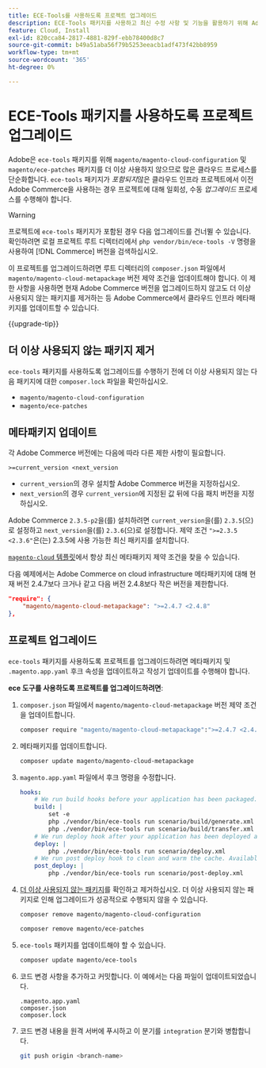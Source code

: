 ```yaml
---
title: ECE-Tools를 사용하도록 프로젝트 업그레이드
description: ECE-Tools 패키지를 사용하고 최신 수정 사항 및 기능을 활용하기 위해 Adobe Commerce on cloud infrastructure 프로젝트를 업그레이드하는 방법에 대해 알아봅니다.
feature: Cloud, Install
exl-id: 820cca84-2817-4881-829f-ebb78400d8c7
source-git-commit: b49a51aba56f79b5253eeacb1adf473f42bb8959
workflow-type: tm+mt
source-wordcount: '365'
ht-degree: 0%

---
```


# ECE-Tools 패키지를 사용하도록 프로젝트 업그레이드

Adobe은 `ece-tools` 패키지를 위해 `magento/magento-cloud-configuration` 및 `magento/ece-patches` 패키지를 더 이상 사용하지 않으므로 많은 클라우드 프로세스를 단순화합니다. `ece-tools` 패키지가 _포함되지_&#x200B;않은 클라우드 인프라 프로젝트에서 이전 Adobe Commerce을 사용하는 경우 프로젝트에 대해 일회성, 수동 _업그레이드_ 프로세스를 수행해야 합니다.

>[!WARNING]
>
>프로젝트에 `ece-tools` 패키지가 포함된 경우 다음 업그레이드를 건너뛸 수 있습니다. 확인하려면 로컬 프로젝트 루트 디렉터리에서 `php vendor/bin/ece-tools -V` 명령을 사용하여 [!DNL Commerce] 버전을 검색하십시오.

이 프로젝트를 업그레이드하려면 루트 디렉터리의 `composer.json` 파일에서 `magento/magento-cloud-metapackage` 버전 제약 조건을 업데이트해야 합니다. 이 제한 사항을 사용하면 현재 Adobe Commerce 버전을 업그레이드하지 않고도 더 이상 사용되지 않는 패키지를 제거하는 등 Adobe Commerce에서 클라우드 인프라 메타패키지를 업데이트할 수 있습니다.

{{upgrade-tip}}

## 더 이상 사용되지 않는 패키지 제거

`ece-tools` 패키지를 사용하도록 업그레이드를 수행하기 전에 더 이상 사용되지 않는 다음 패키지에 대한 `composer.lock` 파일을 확인하십시오.

- `magento/magento-cloud-configuration`
- `magento/ece-patches`

## 메타패키지 업데이트

각 Adobe Commerce 버전에는 다음에 따라 다른 제한 사항이 필요합니다.

```
>=current_version <next_version
```

- `current_version`의 경우 설치할 Adobe Commerce 버전을 지정하십시오.
- `next_version`의 경우 `current_version`에 지정된 값 뒤에 다음 패치 버전을 지정하십시오.

Adobe Commerce `2.3.5-p2`을(를) 설치하려면 `current_version`을(를) `2.3.5`(으)로 설정하고 `next_version`을(를) `2.3.6`(으)로 설정합니다. 제약 조건 `">=2.3.5 <2.3.6"`은(는) 2.3.5에 사용 가능한 최신 패키지를 설치합니다.

[`magento-cloud` 템플릿](https://github.com/magento/magento-cloud/blob/master/composer.json)에서 항상 최신 메타패키지 제약 조건을 찾을 수 있습니다.

다음 예제에서는 Adobe Commerce on cloud infrastructure 메타패키지에 대해 현재 버전 2.4.7보다 크거나 같고 다음 버전 2.4.8보다 작은 버전을 제한합니다.

```json
"require": {
    "magento/magento-cloud-metapackage": ">=2.4.7 <2.4.8"
},
```

## 프로젝트 업그레이드

`ece-tools` 패키지를 사용하도록 프로젝트를 업그레이드하려면 메타패키지 및 `.magento.app.yaml` 후크 속성을 업데이트하고 작성기 업데이트를 수행해야 합니다.

**ece 도구를 사용하도록 프로젝트를 업그레이드하려면**:

1. `composer.json` 파일에서 `magento/magento-cloud-metapackage` 버전 제약 조건을 업데이트합니다.

   ```bash
   composer require "magento/magento-cloud-metapackage":">=2.4.7 <2.4.8" --no-update
   ```

1. 메타패키지를 업데이트합니다.

   ```bash
   composer update magento/magento-cloud-metapackage
   ```

1. `magento.app.yaml` 파일에서 후크 명령을 수정합니다.

   ```yaml
   hooks:
       # We run build hooks before your application has been packaged.
       build: |
           set -e
           php ./vendor/bin/ece-tools run scenario/build/generate.xml
           php ./vendor/bin/ece-tools run scenario/build/transfer.xml
       # We run deploy hook after your application has been deployed and started.
       deploy: |
           php ./vendor/bin/ece-tools run scenario/deploy.xml
       # We run post deploy hook to clean and warm the cache. Available with ECE-Tools 2002.0.10.
       post_deploy: |
           php ./vendor/bin/ece-tools run scenario/post-deploy.xml
   ```

1. [더 이상 사용되지 않는 패키지](#remove-deprecated-packages)를 확인하고 제거하십시오. 더 이상 사용되지 않는 패키지로 인해 업그레이드가 성공적으로 수행되지 않을 수 있습니다.

   ```bash
   composer remove magento/magento-cloud-configuration
   ```

   ```bash
   composer remove magento/ece-patches
   ```

1. `ece-tools` 패키지를 업데이트해야 할 수 있습니다.

   ```bash
   composer update magento/ece-tools
   ```

1. 코드 변경 사항을 추가하고 커밋합니다. 이 예에서는 다음 파일이 업데이트되었습니다.

   ```
   .magento.app.yaml
   composer.json
   composer.lock
   ```

1. 코드 변경 내용을 원격 서버에 푸시하고 이 분기를 `integration` 분기와 병합합니다.

   ```bash
   git push origin <branch-name>
   ```

